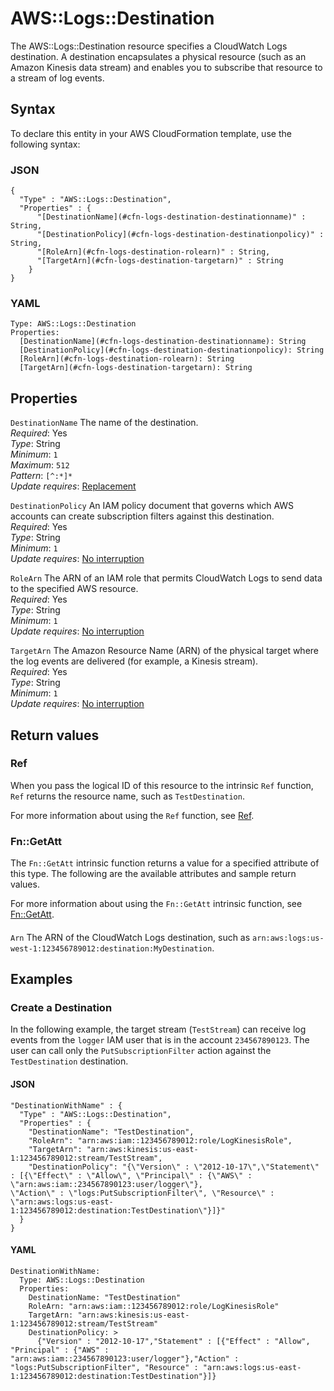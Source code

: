 # AWS::Logs::Destination<a name="aws-resource-logs-destination"></a>

The AWS::Logs::Destination resource specifies a CloudWatch Logs destination\. A destination encapsulates a physical resource \(such as an Amazon Kinesis data stream\) and enables you to subscribe that resource to a stream of log events\. 

## Syntax<a name="aws-resource-logs-destination-syntax"></a>

To declare this entity in your AWS CloudFormation template, use the following syntax:

### JSON<a name="aws-resource-logs-destination-syntax.json"></a>

```
{
  "Type" : "AWS::Logs::Destination",
  "Properties" : {
      "[DestinationName](#cfn-logs-destination-destinationname)" : String,
      "[DestinationPolicy](#cfn-logs-destination-destinationpolicy)" : String,
      "[RoleArn](#cfn-logs-destination-rolearn)" : String,
      "[TargetArn](#cfn-logs-destination-targetarn)" : String
    }
}
```

### YAML<a name="aws-resource-logs-destination-syntax.yaml"></a>

```
Type: AWS::Logs::Destination
Properties: 
  [DestinationName](#cfn-logs-destination-destinationname): String
  [DestinationPolicy](#cfn-logs-destination-destinationpolicy): String
  [RoleArn](#cfn-logs-destination-rolearn): String
  [TargetArn](#cfn-logs-destination-targetarn): String
```

## Properties<a name="aws-resource-logs-destination-properties"></a>

`DestinationName`  <a name="cfn-logs-destination-destinationname"></a>
The name of the destination\.  
*Required*: Yes  
*Type*: String  
*Minimum*: `1`  
*Maximum*: `512`  
*Pattern*: `[^:*]*`  
*Update requires*: [Replacement](https://docs.aws.amazon.com/AWSCloudFormation/latest/UserGuide/using-cfn-updating-stacks-update-behaviors.html#update-replacement)

`DestinationPolicy`  <a name="cfn-logs-destination-destinationpolicy"></a>
An IAM policy document that governs which AWS accounts can create subscription filters against this destination\.  
*Required*: Yes  
*Type*: String  
*Minimum*: `1`  
*Update requires*: [No interruption](https://docs.aws.amazon.com/AWSCloudFormation/latest/UserGuide/using-cfn-updating-stacks-update-behaviors.html#update-no-interrupt)

`RoleArn`  <a name="cfn-logs-destination-rolearn"></a>
The ARN of an IAM role that permits CloudWatch Logs to send data to the specified AWS resource\.  
*Required*: Yes  
*Type*: String  
*Minimum*: `1`  
*Update requires*: [No interruption](https://docs.aws.amazon.com/AWSCloudFormation/latest/UserGuide/using-cfn-updating-stacks-update-behaviors.html#update-no-interrupt)

`TargetArn`  <a name="cfn-logs-destination-targetarn"></a>
The Amazon Resource Name \(ARN\) of the physical target where the log events are delivered \(for example, a Kinesis stream\)\.  
*Required*: Yes  
*Type*: String  
*Minimum*: `1`  
*Update requires*: [No interruption](https://docs.aws.amazon.com/AWSCloudFormation/latest/UserGuide/using-cfn-updating-stacks-update-behaviors.html#update-no-interrupt)

## Return values<a name="aws-resource-logs-destination-return-values"></a>

### Ref<a name="aws-resource-logs-destination-return-values-ref"></a>

 When you pass the logical ID of this resource to the intrinsic `Ref` function, `Ref` returns the resource name, such as `TestDestination`\.

For more information about using the `Ref` function, see [Ref](https://docs.aws.amazon.com/AWSCloudFormation/latest/UserGuide/intrinsic-function-reference-ref.html)\.

### Fn::GetAtt<a name="aws-resource-logs-destination-return-values-fn--getatt"></a>

The `Fn::GetAtt` intrinsic function returns a value for a specified attribute of this type\. The following are the available attributes and sample return values\.

For more information about using the `Fn::GetAtt` intrinsic function, see [Fn::GetAtt](https://docs.aws.amazon.com/AWSCloudFormation/latest/UserGuide/intrinsic-function-reference-getatt.html)\.

#### <a name="aws-resource-logs-destination-return-values-fn--getatt-fn--getatt"></a>

`Arn`  <a name="Arn-fn::getatt"></a>
The ARN of the CloudWatch Logs destination, such as `arn:aws:logs:us-west-1:123456789012:destination:MyDestination`\.

## Examples<a name="aws-resource-logs-destination--examples"></a>

### Create a Destination<a name="aws-resource-logs-destination--examples--Create_a_Destination"></a>

In the following example, the target stream \(`TestStream`\) can receive log events from the `logger` IAM user that is in the account `234567890123`\. The user can call only the `PutSubscriptionFilter` action against the `TestDestination` destination\.

#### JSON<a name="aws-resource-logs-destination--examples--Create_a_Destination--json"></a>

```
"DestinationWithName" : {
  "Type" : "AWS::Logs::Destination",
  "Properties" : {
    "DestinationName": "TestDestination",
    "RoleArn": "arn:aws:iam::123456789012:role/LogKinesisRole",
    "TargetArn": "arn:aws:kinesis:us-east-1:123456789012:stream/TestStream",
    "DestinationPolicy": "{\"Version\" : \"2012-10-17\",\"Statement\" : [{\"Effect\" : \"Allow\", \"Principal\" : {\"AWS\" : \"arn:aws:iam::234567890123:user/logger\"},
\"Action\" : \"logs:PutSubscriptionFilter\", \"Resource\" : \"arn:aws:logs:us-east-1:123456789012:destination:TestDestination\"}]}"
  }
}
```

#### YAML<a name="aws-resource-logs-destination--examples--Create_a_Destination--yaml"></a>

```
DestinationWithName: 
  Type: AWS::Logs::Destination
  Properties: 
    DestinationName: "TestDestination"
    RoleArn: "arn:aws:iam::123456789012:role/LogKinesisRole"
    TargetArn: "arn:aws:kinesis:us-east-1:123456789012:stream/TestStream"
    DestinationPolicy: >
      {"Version" : "2012-10-17","Statement" : [{"Effect" : "Allow", "Principal" : {"AWS" : "arn:aws:iam::234567890123:user/logger"},"Action" : "logs:PutSubscriptionFilter", "Resource" : "arn:aws:logs:us-east-1:123456789012:destination:TestDestination"}]}
```